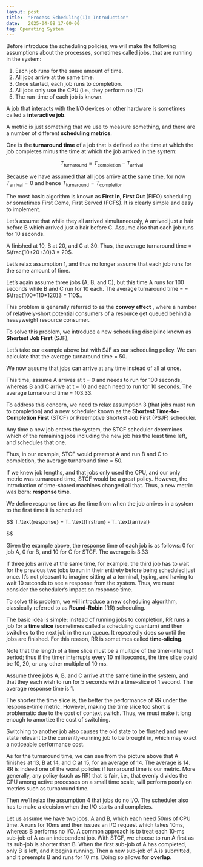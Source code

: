 ```yaml
---
layout: post
title:  "Process Scheduling(1): Introduction"
date:   2025-04-08 17-00-00
tag: Operating System
---
```


Before introduce the scheduling policies, we will make the following assumptions about the processes, sometimes called jobs, that are running in the system:

1. Each job runs for the same amount of time.
2. All jobs arrive at the same time.
3. Once started, each job runs to completion.
4. All jobs only use the CPU (i.e., they perform no I/O)
5. The run-time of each job is known.

A job that interacts with the I/O devices or other hardware is sometimes called a **interactive job**.

A metric is just something that we use to measure something, and there are a number of different **scheduling metrics**.

One is the **turnaround time** of a job that is defined as the time at which the job completes minus the time at which the job arrived in the system: 

$$
T_\text{turnaround} = T_\text{completion}-T_\text{arrival}
$$

Because we have assumed that all jobs arrive at the same time, for now $T_\text{arrival}  = 0$ and hence $T_\text{turnaround} = T_\text{completion}$

The most basic algorithm is known as **First In, First Out** (FIFO) scheduling or sometimes First Come, First Served (FCFS). It is clearly simple and easy to implement. 

Let’s assume that while they all arrived simultaneously, A arrived just a hair before B which arrived just a hair before C. Assume also that each job runs for 10 seconds.

A finished at 10, B at 20, and C at 30. Thus, the average turnaround time = $\frac{10+20+30}3 = 20$.

Let’s relax assumption 1, and thus no longer assume that each job runs for the same amount of time.

Let’s again assume three jobs (A, B, and C), but this time A runs for 100 seconds while B and C run for 10 each. The average turnaround time = = $\frac{100+110+120}3 = 110$..

This problem is generally referred to as the **convoy effect** , where a number of relatively-short potential consumers of a resource get queued behind a heavyweight resource consumer.  

To solve this problem, we introduce a new scheduling discipline known as **Shortest Job First** (SJF),

Let’s take our example above but with SJF as our scheduling policy. We can calculate that the average turnaround time = 50.

We now assume that jobs can arrive at any time instead of all at once.

This time, assume A arrives at t = 0 and needs to run for 100 seconds, whereas B and C arrive at t = 10 and each need to run for 10 seconds. The average turnaround time = 103.33.

To address this concern, we need to relax assumption 3 (that jobs must run to completion) and a new scheduler known as the **Shortest Time-to-Completion First** (STCF) or Preemptive Shortest Job First (PSJF) scheduler. 

Any time a new job enters the system, the STCF scheduler determines which of the remaining jobs including the new job has the least time left, and schedules that one.

Thus, in our example, STCF would preempt A and run B and C to completion, the average turnaround time = 50.

If we knew job lengths, and that jobs only used the CPU, and our only metric was turnaround time, STCF would be a great policy. However, the introduction of time-shared machines changed all that. Thus, a new metric was born: **response time**.

We define response time as the time from when the job arrives in a system to the first time it is scheduled

$$
T_\text{response} = T_
\text{firstrun} - T_
\text{arrival} 

$$

Given the example above, the response time of each job is as follows: 0 for job A, 0 for B, and 10 for C for STCF. The average is 3.33 

If three jobs arrive at the same time, for example, the third job has to wait for the previous two jobs to run in their entirety before being scheduled just once. It’s not pleasant to imagine sitting at a terminal, typing, and having to wait 10 seconds to see a response from the system. Thus, we must consider the scheduler’s impact on response time.

To solve this problem, we will introduce a new scheduling algorithm, classically referred to as **Round-Robin** (RR) scheduling. 

The basic idea is simple: instead of running jobs to completion, RR runs a job for a **time slice** (sometimes called a scheduling quantum) and then switches to the next job in the run queue. It repeatedly does so until the jobs are finished. For this reason, RR is sometimes called **time-slicing**.

Note that the length of a time slice must be a multiple of the timer-interrupt period; thus if the timer interrupts every 10 milliseconds, the time slice could be 10, 20, or any other multiple of 10 ms.

Assume three jobs A, B, and C arrive at the same time in the system, and that they each wish to run for 5 seconds with a time-slice of 1 second. The average response time is 1.

The shorter the time slice is, the better the performance of RR under the response-time metric. However, making the time slice too short is problematic due to the cost of context switch. Thus, we must make it long enough to amortize the cost of switching.

Switching to another job also causes the old state to be flushed and new state relevant to the currently-running job to be brought in, which may exact a noticeable performance cost.

As for the turnaround time, we can see from the picture above that A finishes at 13, B at 14, and C at 15, for an average of 14. The average is 14. RR is indeed one of the worst policies if turnaround time is our metric. More generally, any policy (such as RR) that is **fair**, i.e., that evenly divides the CPU among active processes on a small time scale, will perform poorly on metrics such as turnaround time.

Then we’ll relax the assumption 4  that jobs do no I/O. The scheduler also has to make a decision when the I/O starts and completes. 

Let us assume we have two jobs, A and B, which each need 50ms of CPU time. A runs for 10ms and then issues an I/O request  which takes 10ms, whereas B performs no I/O. A common approach is to treat each 10-ms sub-job of A as an independent job.  With STCF, we choose to run A first as its sub-job is shorter than B. When the first sub-job of A has completed, only B is left, and it begins running. Then a new sub-job of A is submitted, and it preempts B and runs for 10 ms. Doing so allows for **overlap**.